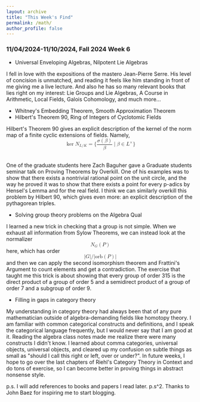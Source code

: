 ```yaml
---
layout: archive
title: "This Week's Find"
permalink: /math/
author_profile: false
---
```

### 11/04/2024-11/10/2024, Fall 2024 Week 6
 
* Universal Enveloping Algebras, Nilpotent Lie Algebras 

I fell in love with the expositions of the mastero Jean-Pierre Serre. His level of concision is unmatched, and reading it feels like him standing in front of me giving me a live lecture. And also he has so many relevant books that lies right on my interest: Lie Groups and Lie Algebras, A Course in Arithmetic, Local Fields, Galois Cohomology, and much more...

* Whitney's Embedding Theorem, Smooth Approximation Theorem
* Hilbert's Theorem 90, Ring of Integers of Cyclotomic Fields

Hilbert's Theorem 90 gives an explicit description of the kernel of the norm map of a finite cyclic extensions of fields. Namely,
<math display="block" xmlns="http://www.w3.org/1998/Math/MathML">
  <mrow>
    <mo>ker</mo>
    <msub>
      <mi>N</mi>
      <mrow>
        <mi>L</mi>
        <mi>/</mi>
        <mi>K</mi>
      </mrow>
    </msub>
    <mo>=</mo>
    <mo stretchy="false" form="prefix">{</mo>
    <mfrac>
      <mrow>
        <mi>σ</mi>
        <mrow>
          <mo stretchy="true" form="prefix">(</mo>
          <mi>β</mi>
          <mo stretchy="true" form="postfix">)</mo>
        </mrow>
      </mrow>
      <mi>β</mi>
    </mfrac>
    <mo>∣</mo>
    <mi>β</mi>
    <mo>∈</mo>
    <msup>
      <mi>L</mi>
      <mo>×</mo>
    </msup>
    <mo stretchy="false" form="postfix">}</mo>
  </mrow>
</math>
<br>

One of the graduate students here Zach Baguher gave a Graduate students seminar talk on Proving Theorems by Overkill. One of his examples was to show that there exists a nontrivial rational point on the unit circle, and the way he proved it was to show that there exists a point for every p-adics by Hensel's Lemma and for the real field. I think we can similarly overkill this problem by Hilbert 90, which gives even more: an explicit description of the pythagorean triples.
* Solving group theory problems on the Algebra Qual

I learned a new trick in checking that a group is not simple. When we exhaust all information from Sylow Theorems, we can instead look at the normalizer <math display="block" xmlns="http://www.w3.org/1998/Math/MathML">
  <mrow>
    <msub>
      <mi>N</mi>
      <mi>G</mi>
    </msub>
    <mrow>
      <mo stretchy="true" form="prefix">(</mo>
      <mi>P</mi>
      <mo stretchy="true" form="postfix">)</mo>
    </mrow>
  </mrow>
</math>
here, which has order 
<math display="block" xmlns="http://www.w3.org/1998/Math/MathML">
  <mrow>
    <mrow>
      <mo stretchy="true" form="prefix">|</mo>
      <mi>G</mi>
      <mo stretchy="true" form="postfix">|</mo>
    </mrow>
    <mi>/</mi>
    <mrow>
      <mo stretchy="true" form="prefix">|</mo>
      <mtext mathvariant="normal">orb</mtext>
      <mrow>
        <mo stretchy="true" form="prefix">(</mo>
        <mi>P</mi>
        <mo stretchy="true" form="postfix">)</mo>
      </mrow>
      <mo stretchy="true" form="postfix">|</mo>
    </mrow>
  </mrow>
</math>
and then we can apply the second isomorphism theorem and Frattini's Argument to count elements and get a contradiction. The exercise that taught me this trick is about showing that every group of order 315 is the direct product of a group of order 5 and a semidirect product of a group of order 7 and a subgroup of order 9.
* Filling in gaps in category theory

My understanding in category theory had always been that of any pure mathematician outside of algebra-demanding fields like homotopy theory. I am familiar with common categorical constructs and definitions, and I speak the categorical language frequently, but I would never say that I am good at it. Reading the algebra class notes made me realize there were many constructs I didn't know. I learned about comma categories, universal objects, universal objects, and cleared up my confusion on subtle things as small as "should I call this right or left, over or under?". In future weeks, I hope to go over the last chapters of Riehl's Category Theory in Context and do tons of exercise, so I can become better in proving things in abstract nonsense style. <br>

p.s. I will add references to books and papers I read later.
p.s^2. Thanks to John Baez for inspiring me to start blogging.

